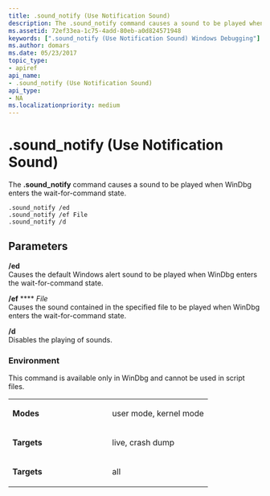 ```yaml
---
title: .sound_notify (Use Notification Sound)
description: The .sound_notify command causes a sound to be played when WinDbg enters the wait-for-command state.
ms.assetid: 72ef33ea-1c75-4add-80eb-a0d824571948
keywords: [".sound_notify (Use Notification Sound) Windows Debugging"]
ms.author: domars
ms.date: 05/23/2017
topic_type:
- apiref
api_name:
- .sound_notify (Use Notification Sound)
api_type:
- NA
ms.localizationpriority: medium
---
```


# .sound\_notify (Use Notification Sound)


The **.sound\_notify** command causes a sound to be played when WinDbg enters the wait-for-command state.

```
.sound_notify /ed 
.sound_notify /ef File 
.sound_notify /d 
```

## <span id="Parameters"></span><span id="parameters"></span><span id="PARAMETERS"></span>Parameters


<span id="________ed______"></span><span id="________ED______"></span> **/ed**   
Causes the default Windows alert sound to be played when WinDbg enters the wait-for-command state.

<span id="________ef_______File______"></span><span id="________ef_______file______"></span><span id="________EF_______FILE______"></span> **/ef** **** *File*   
Causes the sound contained in the specified file to be played when WinDbg enters the wait-for-command state.

<span id="________d"></span><span id="________D"></span> **/d**  
Disables the playing of sounds.

### <span id="Environment"></span><span id="environment"></span><span id="ENVIRONMENT"></span>Environment

This command is available only in WinDbg and cannot be used in script files.

<table>
<colgroup>
<col width="50%" />
<col width="50%" />
</colgroup>
<tbody>
<tr class="odd">
<td align="left"><p><strong>Modes</strong></p></td>
<td align="left"><p>user mode, kernel mode</p></td>
</tr>
<tr class="even">
<td align="left"><p><strong>Targets</strong></p></td>
<td align="left"><p>live, crash dump</p></td>
</tr>
<tr class="odd">
<td align="left"><p><strong>Targets</strong></p></td>
<td align="left"><p>all</p></td>
</tr>
</tbody>
</table>

 

 

 





